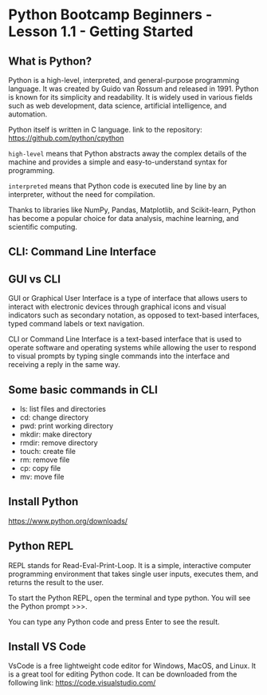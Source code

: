 # Python Bootcamp Beginners - Lesson 1.1 - Getting Started


## What is Python?
Python is a high-level, interpreted, and general-purpose programming language. It was created by Guido van Rossum and released in 1991. Python is known for its simplicity and readability. It is widely used in various fields such as web development, data science, artificial intelligence, and automation.

Python itself is written in C language. link to the repository: https://github.com/python/cpython

`high-level` means that Python abstracts away the complex details of the machine and provides a simple and easy-to-understand syntax for programming.

`interpreted` means that Python code is executed line by line by an interpreter, without the need for compilation.

Thanks to libraries like NumPy, Pandas, Matplotlib, and Scikit-learn, Python has become a popular choice for data analysis, machine learning, and scientific computing.


## CLI: Command Line Interface


## GUI vs CLI
GUI or Graphical User Interface is a type of interface that allows users to interact with electronic devices through graphical icons and visual indicators such as secondary notation, as opposed to text-based interfaces, typed command labels or text navigation.

CLI or Command Line Interface is a text-based interface that is used to operate software and operating systems while allowing the user to respond to visual prompts by typing single commands into the interface and receiving a reply in the same way.



## Some basic commands in CLI
- ls: list files and directories
- cd: change directory
- pwd: print working directory
- mkdir: make directory
- rmdir: remove directory
- touch: create file
- rm: remove file
- cp: copy file
- mv: move file




## Install Python
 https://www.python.org/downloads/


## Python REPL
REPL stands for Read-Eval-Print-Loop. It is a simple, interactive computer programming environment that takes single user inputs, executes them, and returns the result to the user.


To start the Python REPL, open the terminal and type python. You will see the Python prompt >>>. 

You can type any Python code and press Enter to see the result.


## Install VS Code
VsCode is a free lightweight code editor for Windows, MacOS,  and Linux. It is a great tool for editing Python code.
It can be downloaded from the following link: https://code.visualstudio.com/
